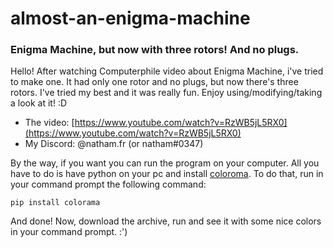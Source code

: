 # almost-an-enigma-machine
### Enigma Machine, but now with three rotors! And no plugs.

Hello! After watching Computerphile video about Enigma Machine, i've tried to make one. It had only one rotor and no plugs, but now there's three rotors. I've tried my best and it was really fun. Enjoy using/modifying/taking a look at it! :D

- The video: [https://www.youtube.com/watch?v=RzWB5jL5RX0](https://www.youtube.com/watch?v=RzWB5jL5RX0)
- My Discord: @natham.fr (or natham#0347)

By the way, if you want you can run the program on your computer. All you have to do is have python on your pc and install [coloroma](https://pypi.org/project/colorama/). To do that, run in your command prompt the following command:

 ```pip install colorama```

 And done! Now, download the archive, run and see it with some nice colors in your command prompt. :')
